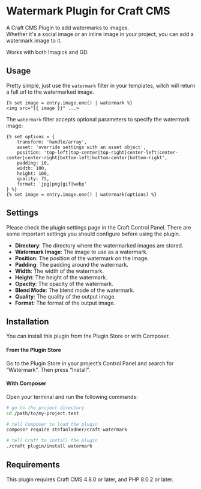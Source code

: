 # Watermark Plugin for Craft CMS

A Craft CMS Plugin to add watermarks to images.\
Whether it's a social image or an inline image in your project, you can add a watermark image to it.

Works with both Imagick and GD.

## Usage

Pretty simple, just use the `watermark` filter in your templates, witch will return a full url to the watermarked image.

```twig
{% set image = entry.image.one() | watermark %}
<img src="{{ image }}" ...>
```


The `watermark` filter accepts optional parameters to specify the watermark image:


```twig
{% set options = {
    transform: 'handle/array',
    asset: 'override settings with an asset object',
    position: 'top-left|top-center|top-right|center-left|center-center|center-right|bottom-left|bottom-center|bottom-right',
    padding: 10,
    width: 100,
    height: 100,
    quality: 75,
    format: 'jpg|png|gif|webp'
} %}
{% set image = entry.image.one() | watermark(options) %}
```

## Settings

Please check the plugin settings page in the Craft Control Panel.
There are some important settings you should configure before using the plugin.

* **Directory**: The directory where the watermarked images are stored.
* **Watermark Image**: The image to use as a watermark.
* **Position**: The position of the watermark on the image.
* **Padding**: The padding around the watermark.
* **Width**: The width of the watermark.
* **Height**: The height of the watermark.
* **Opacity**: The opacity of the watermark.
* **Blend Mode**: The blend mode of the watermark.
* **Quality**: The quality of the output image.
* **Format**: The format of the output image.

## Installation

You can install this plugin from the Plugin Store or with Composer.

#### From the Plugin Store

Go to the Plugin Store in your project’s Control Panel and search for “Watermark”. Then press “Install”.

#### With Composer

Open your terminal and run the following commands:

```bash
# go to the project directory
cd /path/to/my-project.test

# tell Composer to load the plugin
composer require stefanladner/craft-watermark

# tell Craft to install the plugin
./craft plugin/install watermark
```
## Requirements

This plugin requires Craft CMS 4.8.0 or later, and PHP 8.0.2 or later.
